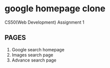 # google homepage clone
CS50(Web Development) Assignment 1

## PAGES
1. Google search homepage 
2. Images search page
3. Advance search page
